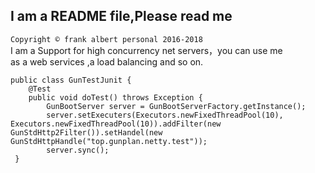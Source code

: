 ## I am a README file,Please read me<br>
`Copyright © frank albert personal 2016-2018` <br>
I am a Support for high concurrency net servers，you can use me<br>
as a web services ,a load balancing and so on.<br>


```
public class GunTestJunit {
    @Test
    public void doTest() throws Exception {
        GunBootServer server = GunBootServerFactory.getInstance();
        server.setExecuters(Executors.newFixedThreadPool(10), Executors.newFixedThreadPool(10)).addFilter(new GunStdHttp2Filter()).setHandel(new GunStdHttpHandle("top.gunplan.netty.test"));
        server.sync();
 }
 ```
